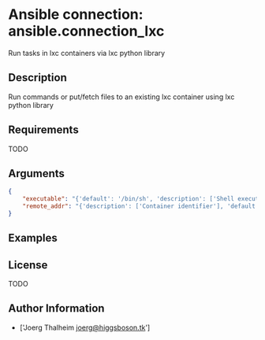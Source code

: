 # Ansible connection: ansible.connection_lxc


Run tasks in lxc containers via lxc python library

## Description

Run commands or put/fetch files to an existing lxc container using lxc python library

## Requirements

TODO

## Arguments

``` json
{
    "executable": "{'default': '/bin/sh', 'description': ['Shell executable'], 'vars': [{'name': 'ansible_executable'}, {'name': 'ansible_lxc_executable'}]}",
    "remote_addr": "{'description': ['Container identifier'], 'default': 'inventory_hostname', 'vars': [{'name': 'ansible_host'}, {'name': 'ansible_lxc_host'}]}",
}
```

## Examples



## License

TODO

## Author Information
  - ['Joerg Thalheim <joerg@higgsboson.tk>']

